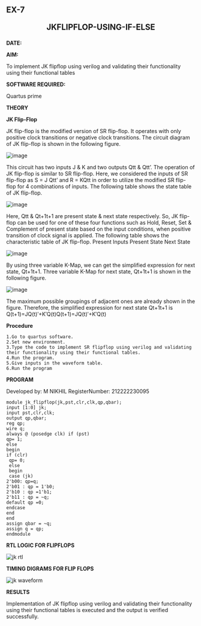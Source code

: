 ## EX-7 <p align="center"><b> JKFLIPFLOP-USING-IF-ELSE  </b>

**DATE:**

**AIM:** 

To implement  JK flipflop using verilog and validating their functionality using their functional tables

**SOFTWARE REQUIRED:**

Quartus prime

**THEORY**

**JK Flip-Flop**

JK flip-flop is the modified version of SR flip-flop. It operates with only positive clock transitions or negative clock transitions. The circuit diagram of JK flip-flop is shown in the following figure.

![image](https://github.com/naavaneetha/JKFLIPFLOP-USING-IF-ELSE/assets/154305477/a649c30b-232b-4558-b188-fd6c09845180)


This circuit has two inputs J & K and two outputs Qtt & Qtt’. The operation of JK flip-flop is similar to SR flip-flop. Here, we considered the inputs of SR flip-flop as S = J Qtt’ and R = KQtt in order to utilize the modified SR flip-flop for 4 combinations of inputs. The following table shows the state table of JK flip-flop.

![image](https://github.com/naavaneetha/JKFLIPFLOP-USING-IF-ELSE/assets/154305477/c4360742-e8a8-4937-b089-c46c0433f9a3)

 
Here, Qtt & Qt+1t+1 are present state & next state respectively. So, JK flip-flop can be used for one of these four functions such as Hold, Reset, Set & Complement of present state based on the input conditions, when positive transition of clock signal is applied. The following table shows the characteristic table of JK flip-flop. Present Inputs Present State Next State
 
![image](https://github.com/naavaneetha/JKFLIPFLOP-USING-IF-ELSE/assets/154305477/6c275261-a6d5-4c37-a3a7-1e88ca11c4cd)

By using three variable K-Map, we can get the simplified expression for next state, Qt+1t+1. Three variable K-Map for next state, Qt+1t+1 is shown in the following figure.
 
![image](https://github.com/naavaneetha/JKFLIPFLOP-USING-IF-ELSE/assets/154305477/5174f41b-0ce0-4329-a372-6d1943ea6673)

The maximum possible groupings of adjacent ones are already shown in the figure. Therefore, the simplified expression for next state Qt+1t+1 is Q(t+1)=JQ(t)′+K′Q(t)Q(t+1)=JQ(t)′+K′Q(t)

**Procedure**
```
1.Go to quartus software.
2.Set new environment.
3.Type the code to implement SR flipflop using verilog and validating their functionality using their functional tables.
4.Run the program.
5.Give inputs in the waveform table.
6.Run the program
```

**PROGRAM**

Developed by: M NIKHIL
RegisterNumber: 212222230095
```
module jk_flipflop(jk,pst,clr,clk,qp,qbar);
input [1:0] jk;
input pst,clr,clk;
output qp,qbar;
reg qp;
wire q;
always @ (posedge clk) if (pst)
qp= 1;
else
begin
if (clr)
 qp= 0;
 else
 begin
 case (jk)
2'b00: qp=q;
2'b01 : qp = 1'b0;
2'b10 : qp =1'b1;
2'b11 : qp = ~q;
default qp =0;
endcase
end
end
assign qbar = ~q;
assign q = qp;
endmodule 
```


**RTL LOGIC FOR FLIPFLOPS**

![jk rtl](https://github.com/roshinithangachamy/JKFLIPFLOP-USING-IF-ELSE/assets/147118341/94146dfc-2043-46aa-880e-6d3e403a293b)

**TIMING DIGRAMS FOR FLIP FLOPS**

![jk waveform](https://github.com/roshinithangachamy/JKFLIPFLOP-USING-IF-ELSE/assets/147118341/79a828f9-aa2d-487b-a138-31873a01dfab)

**RESULTS**

Implementation of JK flipflop using verilog and validating their functionality using their functional tables is executed and the output is verified successfully.
